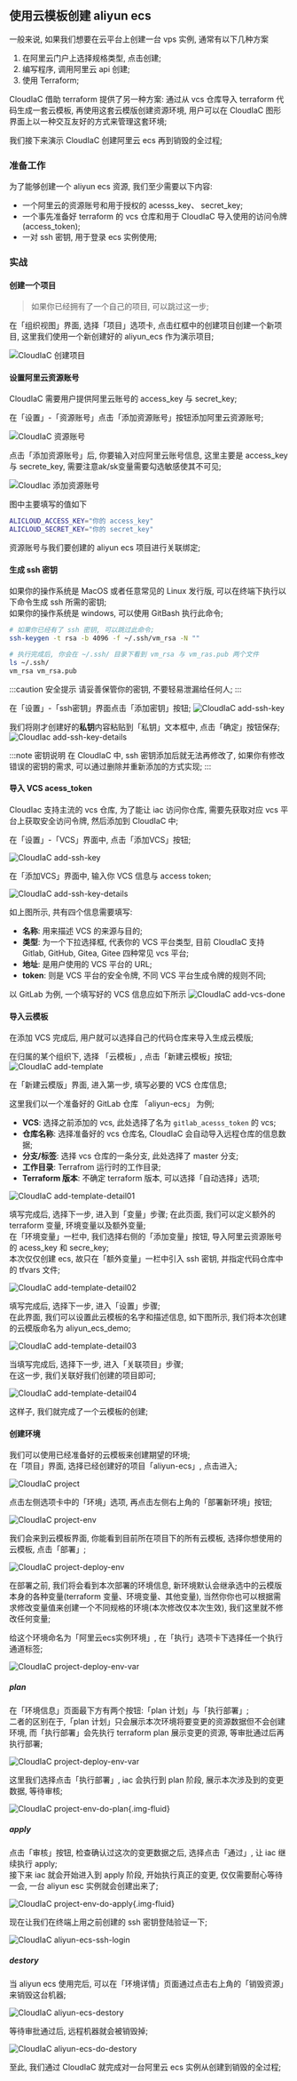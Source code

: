 ## 使用云模板创建 aliyun ecs

一般来说, 如果我们想要在云平台上创建一台 vps 实例, 通常有以下几种方案  

1. 在阿里云门户上选择规格类型, 点击创建;
2. 编写程序, 调用阿里云 api 创建;
3. 使用 Terraform;

CloudIaC 借助 terraform 提供了另一种方案: 通过从 vcs 仓库导入 terraform 代码生成一套云模板, 再使用这套云模版创建资源环境, 用户可以在 CloudIaC 图形界面上以一种交互友好的方式来管理这套环境;

我们接下来演示 CloudIaC 创建阿里云 ecs 再到销毁的全过程;

### 准备工作

为了能够创建一个 aliyun ecs 资源, 我们至少需要以下内容:

- 一个阿里云的资源账号和用于授权的 acesss_key、 secret_key;
- 一个事先准备好 terraform 的 vcs 仓库和用于 CloudIaC 导入使用的访问令牌(access_token);
- 一对 ssh 密钥, 用于登录 ecs 实例使用;

### 实战

#### 创建一个项目

> 如果你已经拥有了一个自己的项目, 可以跳过这一步;

在「组织视图」界面, 选择「项目」选项卡, 点击红框中的创建项目创建一个新项目, 这里我们使用一个新创建好的 aliyun_ecs 作为演示项目;

![CloudIaC 创建项目](../images/aliyun-ecs-add-project.jpg)

#### 设置阿里云资源账号

CloudIaC 需要用户提供阿里云账号的 access_key 与 secret_key;

在「设置」-「资源账号」点击「添加资源账号」按钮添加阿里云资源账号;

![CloudIaC 资源账号](../images/aliyun-ecs-add-resourc-account.jpg)

点击「添加资源账号」后, 你要输入对应阿里云账号信息, 这里主要是 access_key 与 secrete_key, 需要注意ak/sk变量需要勾选敏感使其不可见;

![CloudIac 添加资源账号](../images/aliyun-ecs-add-resource-account-details.jpg)

图中主要填写的值如下

```bash
ALICLOUD_ACCESS_KEY="你的 access_key"
ALICLOUD_SECRET_KEY="你的 secret_key"
```
资源账号与我们要创建的 aliyun ecs 项目进行关联绑定;

#### 生成 ssh 密钥

如果你的操作系统是 MacOS 或者任意常见的 Linux 发行版, 可以在终端下执行以下命令生成 ssh 所需的密钥;  
如果你的操作系统是 windows, 可以使用 GitBash 执行此命令;  

```bash
# 如果你已经有了 ssh 密钥, 可以跳过此命令;
ssh-keygen -t rsa -b 4096 -f ~/.ssh/vm_rsa -N ""

# 执行完成后, 你会在 ~/.ssh/ 目录下看到 vm_rsa 与 vm_ras.pub 两个文件
ls ~/.ssh/
vm_rsa vm_rsa.pub
```
:::caution 安全提示
请妥善保管你的密钥, 不要轻易泄漏给任何人;
:::

在「设置」-「ssh密钥」界面点击「添加密钥」按钮;
![CloudIaC add-ssh-key](../images/aliyun-ecs-add-ssh-key.jpg)

我们将刚才创建好的**私钥**内容粘贴到「私钥」文本框中, 点击「确定」按钮保存;
![CloudIac add-ssh-key-details](../images/aliyun-ecs-add-ssh-key-details.jpg)

:::note 密钥说明
在 CloudIaC 中, ssh 密钥添加后就无法再修改了, 如果你有修改错误的密钥的需求, 可以通过删除并重新添加的方式实现;
:::

#### 导入 VCS acess_token

CloudIac 支持主流的 vcs 仓库, 为了能让 iac 访问你仓库, 需要先获取对应 vcs 平台上获取安全访问令牌, 然后添加到 CloudIaC 中;

在「设置」-「VCS」界面中, 点击「添加VCS」按钮;

![CloudIaC add-ssh-key](../images/aliyun-ecs-add-vcs.jpg)

在「添加VCS」界面中, 输入你 VCS 信息与 access token;

![CloudIaC add-ssh-key-details](../images/aliyun-ecs-add-vcs-details.jpg)

如上图所示, 共有四个信息需要填写:

- **名称**: 用来描述 VCS 的来源与目的;  
- **类型**: 为一个下拉选择框, 代表你的 VCS 平台类型, 目前 CloudIaC 支持 Gitlab, GitHub, Gitea, Gitee 四种常见 vcs 平台;   
- **地址**: 是用户使用的 VCS 平台的 URL;  
- **token**: 则是 VCS 平台的安全令牌, 不同 VCS 平台生成令牌的规则不同;  

以 GitLab 为例, 一个填写好的 VCS 信息应如下所示
![CloudIaC add-vcs-done](../images/aliyun-ecs-add-vcs-done.jpg)

#### 导入云模板
在添加 VCS 完成后, 用户就可以选择自己的代码仓库来导入生成云模版;

在归属的某个组织下, 选择 「云模板」, 点击「新建云模板」按钮;
![CloudIaC add-template](../images/aliyun-ecs-add-template.jpg)

在「新建云模版」界面, 进入第一步, 填写必要的 VCS 仓库信息;

这里我们以一个准备好的 GitLab 仓库 「aliyun-ecs」 为例;

- **VCS**: 选择之前添加的 vcs, 此处选择了名为 `gitlab_acesss_token` 的 vcs;
- **仓库名称**: 选择准备好的 vcs 仓库名, CloudIaC 会自动导入远程仓库的信息数据;
- **分支/标签**: 选择 vcs 仓库的一条分支, 此处选择了 master 分支;
- **工作目录**: Terrafrom 运行时的工作目录;
- **Terraform 版本**: 不确定 terraform 版本, 可以选择「自动选择」选项;

![CloudIaC add-template-detail01](../images/aliyun-ecs-add-template-detail01.jpg)

填写完成后, 选择下一步, 进入到「变量」步骤;
在此页面, 我们可以定义额外的 terraform 变量, 环境变量以及额外变量;  
在「环境变量」一栏中, 我们选择右侧的「添加变量」按钮, 导入阿里云资源账号的 acess_key 和 secre_key;  
本次仅仅创建 ecs, 故只在「额外变量」一栏中引入 ssh 密钥, 并指定代码仓库中的 tfvars 文件;  

![CloudIaC add-template-detail02](../images/aliyun-ecs-add-template-detail02.jpg)

填写完成后, 选择下一步, 进入「设置」步骤;  
在此界面, 我们可以设置此云模板的名字和描述信息, 如下图所示, 我们将本次创建的云模版命名为 aliyun_ecs_demo;  

![CloudIaC add-template-detail03](../images/aliyun-ecs-add-template-detail03.jpg)

当填写完成后, 选择下一步, 进入「关联项目」步骤;  
在这一步, 我们关联好我们创建的项目即可;

![CloudIaC add-template-detail04](../images/aliyun-ecs-add-template-detail04.jpg)

这样子, 我们就完成了一个云模板的创建;  

#### 创建环境

我们可以使用已经准备好的云模板来创建期望的环境;  
在「项目」界面, 选择已经创建好的项目「aliyun-ecs」, 点击进入;  

![CloudIaC project](../images/aliyun-ecs-project.jpg)

点击左侧选项卡中的「环境」选项, 再点击左侧右上角的「部署新环境」按钮;

![CloudIaC project-env](../images/aliyun-ecs-project-env.jpg)

我们会来到云模板界面, 你能看到目前所在项目下的所有云模板, 选择你想使用的云模板, 点击「部署」;

![CloudIaC project-deploy-env](../images/aliyun-ecs-env-deploy.jpg)

在部署之前, 我们将会看到本次部署的环境信息, 新环境默认会继承选中的云模版本身的各种变量(terraform 变量、环境变量、其他变量), 当然你你也可以根据需求修改变量值来创建一个不同规格的环境(本次修改仅本次生效), 我们这里就不修改任何变量;

给这个环境命名为「阿里云ecs实例环境」, 在「执行」选项卡下选择任一个执行通道标签;  

![CloudIaC project-deploy-env-var](../images/aliyun-ecs-deploy-env-var.jpg)

##### plan 

在「环境信息」页面最下方有两个按钮:「plan 计划」与「执行部署」;  
二者的区别在于,「plan 计划」只会展示本次环境将要变更的资源数据但不会创建环境, 而「执行部署」会先执行 terraform plan 展示变更的资源, 等审批通过后再执行部署;  

![CloudIaC project-deploy-env-var](../images/aliyun-ecs-deploy-or-plan.jpg)

这里我们选择点击「执行部署」, iac 会执行到 plan 阶段, 展示本次涉及到的变更数据, 等待审核;

![CloudIaC project-env-do-plan](../images/aliyun-ecs-env-plan.jpg){.img-fluid}

##### apply

点击「审核」按钮, 检查确认过这次的变更数据之后, 选择点击「通过」, 让 iac 继续执行 apply;  
接下来 iac 就会开始进入到 apply 阶段, 开始执行真正的变更, 仅仅需要耐心等待一会, 一台 aliyun esc 实例就会创建出来了;

![CloudIaC project-env-do-apply](../images/aliyun-ecs-env-do-apply.jpg){.img-fluid}

现在让我们在终端上用之前创建的 ssh 密钥登陆验证一下;

![CloudIaC aliyun-ecs-ssh-login](../images/aliyun-ecs-ssh-login.jpg)

##### destory  

当 aliyun ecs 使用完后, 可以在「环境详情」页面通过点击右上角的「销毁资源」来销毁这台机器;

![CloudIaC aliyun-ecs-destory](../images/aliyun-ecs-env-destory.jpg)

等待审批通过后, 远程机器就会被销毁掉;

![CloudIaC aliyun-ecs-do-destory](../images/aliyun-ecs-env-do-destory.jpg)

至此, 我们通过 CloudIaC 就完成对一台阿里云 ecs 实例从创建到销毁的全过程;
